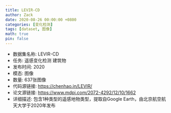```yaml
---
title: LEVIR-CD
author: Zack
date: 2020-08-26 00:00:00 +0800
categories: [变化检测]
tags: [dataset, 图像]
math: true
pin: false
---
```

- 数据集名称: LEVIR-CD
- 任务: 遥感变化检测 建筑物
- 发布时间: 2020
- 模态: 图像
- 数量: 637张图像
- 代码源链接: https://chenhao.in/LEVIR/
- 论文源链接: https://www.mdpi.com/2072-4292/12/10/1662
- 详细描述: 包含1种类型的遥感地物类型，提取自Google Earth，由北京航空航天大学于2020年发布
